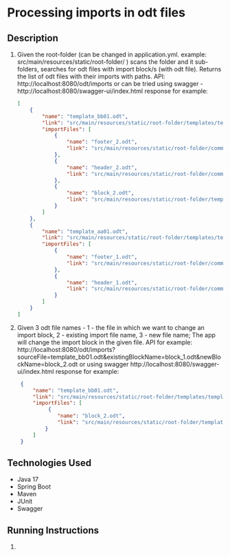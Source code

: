 # Processing imports in odt files

## Description

1. Given the root-folder (can be changed in application.yml. example: src/main/resources/static/root-folder/ ) 
    scans the folder and it sub-folders, searches for odt files with import block/s (with odt file). 
    Returns the list of odt files with their imports with paths. 
    API: http://localhost:8080/odt/imports 
   or can be tried using swagger - http://localhost:8080/swagger-ui/index.html
   response for example: 
    ```json
    [
        {
            "name": "template_bb01.odt",
            "link": "src/main/resources/static/root-folder/templates/template_bb01.odt",
            "importFiles": [
                {
                    "name": "footer_2.odt",
                    "link": "src/main/resources/static/root-folder/common/footer_2.odt"
                },
                {
                    "name": "header_2.odt",
                    "link": "src/main/resources/static/root-folder/common/header_2.odt"
                },
                {
                    "name": "block_2.odt",
                    "link": "src/main/resources/static/root-folder/templates/block_2.odt"
                }
            ]
        },
        {
            "name": "template_aa01.odt",
            "link": "src/main/resources/static/root-folder/templates/template_aa01.odt",
            "importFiles": [
                {
                    "name": "footer_1.odt",
                    "link": "src/main/resources/static/root-folder/common/footer_1.odt"
                },
                {
                    "name": "header_1.odt",
                    "link": "src/main/resources/static/root-folder/common/header_1.odt"
                }
            ]
        }
    ]
    
2. Given 3 odt file names - 1 - the file in which we want to change an import block, 2 - existing import file name, 
   3 - new file name; The app will change the import block in the given file.
    API for example: http://localhost:8080/odt/imports?sourceFile=template_bb01.odt&existingBlockName=block_1.odt&newBlockName=block_2.odt 
    or using swagger http://localhost:8080/swagger-ui/index.html
   response for example:
   ```json
    {
        "name": "template_bb01.odt",
        "link": "src/main/resources/static/root-folder/templates/template_bb01.odt",
        "importFiles": [
             {
                "name": "block_2.odt",
                "link": "src/main/resources/static/root-folder/templates/block_2.odt"
            }
        ]
    }

## Technologies Used
- Java 17
- Spring Boot
- Maven
- JUnit
- Swagger

## Running Instructions
1. 